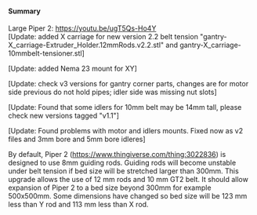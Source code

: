 #### Summary

Large Piper 2: <https://youtu.be/ugT5Qs-Ho4Y>\
[Update: added X carriage for new version 2.2 belt tension "gantry-X_carriage-Extruder_Holder.12mmRods.v2.2.stl" and gantry-X_carriage-10mmbelt-tensioner.stl]

[Update: added Nema 23 mount for XY]

[Update: check v3 versions for gantry corner parts, changes are for motor side previous do not hold pipes; idler side was missing nut slots]

[Update: Found that some idlers for 10mm belt may be 14mm tall, please check new versions tagged "v1.1"]

[Update: Found problems with motor and idlers mounts. Fixed now as v2 files and 3mm bore and 5mm bore idleres]

By default, Piper 2 (<https://www.thingiverse.com/thing:3022836>) is designed to use 8mm guiding rods. Guiding rods will become unstable under belt tension if bed size will be stretched larger than 300mm. This upgrade allows the use of 12 mm rods and 10 mm GT2 belt. It should allow expansion of Piper 2 to a bed size beyond 300mm for example 500x500mm. Some dimensions have changed so bed size will be 123 mm less than Y rod and 113 mm less than X rod.